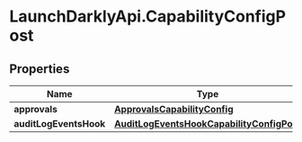 # LaunchDarklyApi.CapabilityConfigPost

## Properties

Name | Type | Description | Notes
------------ | ------------- | ------------- | -------------
**approvals** | [**ApprovalsCapabilityConfig**](ApprovalsCapabilityConfig.md) |  | [optional] 
**auditLogEventsHook** | [**AuditLogEventsHookCapabilityConfigPost**](AuditLogEventsHookCapabilityConfigPost.md) |  | [optional] 


